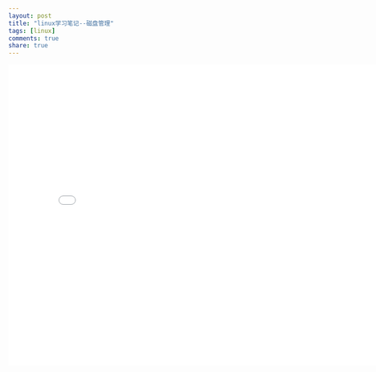 ```yaml
---
layout: post
title: "linux学习笔记--磁盘管理"
tags: [linux]
comments: true
share: true
---
```



<iframe width="800" height="600" src="/assets/linux-base-note/disk-manage.swf" frameborder="0"> </iframe>
